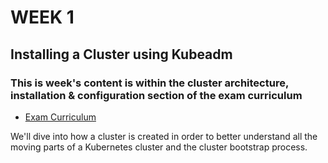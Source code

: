 # WEEK 1

## Installing a Cluster using Kubeadm

### This is week's content is within the cluster architecture, installation & configuration section of the exam curriculum
- [Exam Curriculum](https://github.com/cncf/curriculum/blob/master/CKA_Curriculum_v1.24.pdf)

We'll dive into how a cluster is created in order to better understand all the moving parts of a Kubernetes
cluster and the cluster bootstrap process.